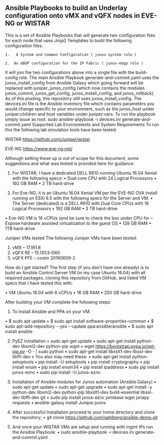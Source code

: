## Ansible Playbooks to build an Underlay configuration onto vMX and vQFX nodes in EVE-NG or WISTAR

This is a set of Ansible Playbooks that will generate two configuration files for each node that uses Jinja2 Templates to build the following configuration files:

	1.	 A System and Common Configuration ( junos-system role )
	
	2.	An eBGP configuration for the IP Fabric ( junos-ebgp role )
	
It will join the two configurations above into a single file with the build-config role.
The main Ansible Playbook generate-and-commit.yaml uses the junos_install_config from Ansible Galaxy which going forward will be replaced with juniper_junos_config (which now contains the modules junos_commit, junos_get_config, junos_install_config, and junos_rollback).  As of this posting, this repository still uses junos_install_config.
The devices.ini file is the Ansible inventory file which contains parameters you would change specific to your environment, such as the junos_host under juniper:children and host variables under juniper:vars.
To run the playbook simply issue as root:
sudo ansible-playbook -i devices.ini generate-and-commit.yaml
Supported Lab Environments and System Requirements
To run this the following lab simulation tools have been tested:

WISTAR
	https://github.com/Juniper/wistar

EVE-NG
	https://www.eve-ng.net/

Although setting these up is out of scope for this document, some suggestions and what was tested is provided here for guidance.
1.	For WISTAR, I have a dedicated DELL R610 running Ubuntu 16.04 Xenial with the following specs:
•	Dual core CPU with 24 Logical Processors
•	192 GB RAM
•	2 TB hard-drive

2.	For Eve-NG, it is an Ubuntu 16.04 Xenial VM per the EVE-NG OVA install running on ESXi 6.5 with the following specs for the Server and VM:
•	The Server (dedicated) is a DELL R610 with Dual Core CPUs with 16 Logical Processors
•	192 GB RAM
•	3 TB hard-drive

•	Eve-NG VM is 16 vCPUs (and be sure to check the box under CPU for – Expose hardware assisted virtualization to the guest OS
•	128 GB RAM
•	1TB hard-drive

Juniper VMs tested
The following Juniper VMs have been tested:

1.	vMX – 17.1R1.8
2.	vQFX RE – 15.1X53-D60
3.	vQFX PFE – cosim 20160609-2

How do I get started?
The first step (if you don’t have one already) is to build an Ansible Control Server VM (in my case Ubuntu 16.04) with all required packages, cloning this repository from GitHub, and listed VM specs that I have tested this with:

•	VM Ubuntu 16.04 with 6 vCPUs
•	16 GB RAM
•	250 GB hard-drive

After building your VM complete the following steps:

1.	To Install Ansible and PPA on your VM:

•	$ sudo apt update 
•	$ sudo apt install software-properties-common
•	$ sudo apt-add-repository --yes --update ppa:ansible/ansible
•	$ sudo apt install ansible

2.	PyEZ installation
•	sudo apt-get update
•	sudo apt-get install python-dev libxml2-dev python-pip wget
•	wget https://bootstrap.pypa.io/get-pip.py -O - | sudo python
•	sudo apt-get install libxslt1-dev libssl-dev libffi-dev
•	You also may need these: 
•	sudo apt-get install python-setuptools
•	pip install -U setuptools
•	pip install cryptography
•	pip install enum
•	pip install enum34
•	pip install ipaddress
•	sudo pip install junos-eznc
•	sudo pip install -U junos-eznc

3.	Installation of Ansible modules for Junos automation (Ansible Galaxy)
•	sudo apt-get update
•	sudo apt-get upgrade
•	sudo apt-get install -y python-dev libxml2-dev python-pip libxslt1-dev build-essential libssl-dev libffi-dev git
•	sudo pip install junos-eznc jxmlease wget jsnapy requests 
•	ansible-galaxy install Juniper.junos

4.	After successful Installation proceed to your home directory and clone the repository;
•	git clone https://github.com/gahlberg/ansible-demo.git

5.	And once your WISTAR VMs are setup and running with mgmt IPs run the Ansible Playbook:
•	sudo ansible-playbook -i devices.ini generate-and-commit.yaml
